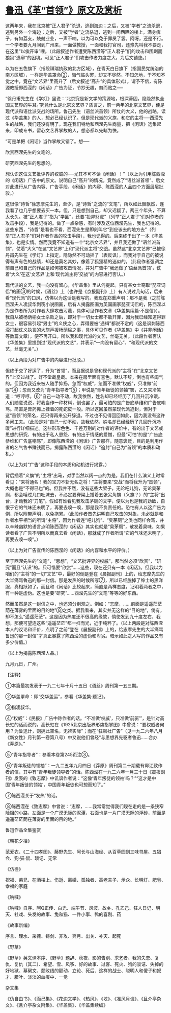 # [鲁迅《革“首领”》原文及赏析](https://www.vrrw.net/wx/7782.html)

这两年来，我在北京被“正人君子”杀退，逃到海边；之后，又被“学者”之流杀退，逃到另外一个海边；之后，又被“学者”之流杀退，逃到一间西晒的楼上，满身痱子，有如荔支，兢兢业业，一声不响，以为可以免于罪戾了罢。阿呀，还是不行。一个学者要九月间到广州来，一面做教授，一面和我打官司，还豫先叫我不要走，在这里“以俟开审”哩。（此段叙述作者遭受陈西滢等“正人君子”们的攻击和围剿而狼狈“逃窜”的困境。可见“正人君子”们攻击作者力度之大，为后文铺垫。）



以为在五色旗下（指段祺瑞执政的北方区域），在青天白日旗下（指国民党统治的南方区域），一样是华盖罩命②，晦气临头罢，却又不尽然。不知怎地，于不知不觉之中，竟在“文艺界”里高升了（后文叙述“高升”的具体形式）。谓予不信，有陈源教授即西滢的《闲话》广告为证，节抄无趣，剪而贴之──

“徐丹甫先生在《学灯》里说：‘北京究是新文学的策源地，根深蒂固，隐隐然执全国文艺界的牛耳。’究竟什么是北京文艺界？质言之，前一两年的北京文艺界，便是现代派和语丝派交战的场所。鲁迅先生（语丝派首领）所仗的大义，他的战略，读过《华盖集》的人，想必已经认识了。但是现代派的义旗，和它的主将──西滢先生的战略，我们还没有明了。现在我们特地和西滢先生商量，把《闲话》选集起来，印成专书，留心文艺界掌故的人，想必都以先睹为快。

“可是单把《闲话》当作掌故又错了。想──

欣赏西滢先生的文笔的，

研究西滢先生的思想的，

想认识这位文艺批评界的权威的──尤其不可不读《闲话》！”（以上为引用陈西滢的《闲话》广告中的原文。说明自己“高升”的情况，竟然成了“语丝派首领”、后文对此进行从广告内容、广告手段、《闲话》的内容、陈西滢的人品四个方面层层批驳。）

这很像“诗哲”徐志摩先生的，至少，是“诗哲”之流的“文笔”，所以如此飘飘然，连我看了也几乎想要去买一本。但，只是想到自己，却又迟疑了。两三个年头，不算太长久。被“正人君子”指为“学匪”，还要“投畀豺虎”（列举“正人君子”们对作者的攻击手段），我是记得的。做了一点杂感，有时涉及这位西滢先生，我也记得的。这些东西，“诗哲”是看也不看，西滢先生是即刻叫它“到应该去的地方去”（列举“正人君子”们对作者作品的攻击手段），我也记得的。后来终于出了一本《华盖集》，也是实情。然而我竟不知道有一个“北京文艺界”，并且我还做了“语丝派首领”，仗着“大义”在这“文艺界”上和“现代派主将”交战。虽然这“北京文艺界”已被徐丹甫先生在《学灯》上指定，隐隐然不可动摇了（表反讽），而我对于自己的被说得有声有色的战绩，却还是莫名其妙，像着了狐狸精的迷似的。（此段作者强调之前自己和自己的作品是如何被攻击情况，并对广告中“我还做了‘语丝派首领’，仗着‘大义’在这‘文艺界’上和‘现代派主将’交战”的内容进行否认。）

现代派的文艺，我一向没有留心，《华盖集》里从何提起。只有某女士窃取“琵亚词侣”的画③的时候，《语丝》上（也许是《京报副刊》上）有人说过几句话，后来看“现代派”的口风，仿佛以为这话是我写的。我现在郑重声明：那不是我（之前陈西滢夫人凌叔华剽窃小说图画，后有人揭露图画为英国画家琵亚词侣的，陈西滢以为是作者所为对作者大肆攻击污蔑，具体可见作者文章《华盖集续篇·不是信》）。我自从被杨荫榆女士杀败之后，即对于一切女士都不敢开罪，因为我已经知道得罪女士，很容易引起“男士”的义侠之心，弄得要被“通缉”都说不定的（这是讽刺陈西滢打起仗义执言的大旗声援杨荫榆之事，具体可见作者《华盖集》中《并非闲话》等数篇文章），便不再开口。所以我和现代派的文艺，丝毫无关。（此段作者否认《华盖集》里提到过“现代派的文艺”，并表示“一向没有留心”、“和现代派的文艺，丝毫无关”。）

（以上两段为对广告中的内容进行批驳。）

但终于交了好运了，升为“首领”，而且据说是曾和现代派的“主将”在“北京文艺界”上交过战了。好不堂哉皇哉。本来在房里面有喜色，默认不辞，倒也有些阔气的。但因为我近来被人随手抑扬，忽而“权威”，忽而不准做“权威”，只准做“前驱”④；忽而又改为“青年指导者”⑤；甲说是“青年叛徒的领袖”罢，乙又来冷笑道：“哼哼哼。⑥”自己一动不动，故我依然，姓名却已经经历了几回升沉冷暖。人们随意说说，将我当作一种材料，倒也罢了，最可怕的是广告底恭维和广告底嘲骂。简直是膏药摊上挂着的死蛇皮一般。所以这回虽然蒙现代派追封，但对于这“首领”的荣名，还只得再来公开辞退。不过也不见得回回如此，因为我没有这许多闲工夫。（此段是对“自己一动不动，故我依然，姓名却已经经历了几回升沉冷暖”进行详细描述。这些形形色色、千差万别的对作者的评价中，有的出于文艺或思想的研究、有的出于私人恩怨、有的出于情感的爱憎，但最“可怕”的是“广告底恭维和广告底嘲骂”，即像陈西滢的《闲话》广告那样，随意褒贬，目的是利用作者的名气售书赚钱而已。揭露陈西滢的《闲话》“追封”自己为“首领”的本质和动机。）

（以上为对“广告”这种手段的本质和动机进行揭露。）

背后插着“义旗”的“主将”出马，对手当然以阔一点的为是。我们在什么演义上时常看见：“来将通名！我的宝刀不斩无名之将！”主将要来“交战”而将我升为“首领”，大概也是“不得已也”的。但我并不然，没有这些大架子，无论吧儿狗，无论臭茅厕，都会唾过几口吐沫去，不必定要脊梁上插着五张尖角旗（义旗？）的“主将”出台，才动我的“刀笔”。假如有谁看见我攻击茅厕的文字，便以为也是我的劲敌，自恨于它的气味还未明了，再要去嗅一嗅，那是我不负责任的。恐怕有人以这广告为例，所以附带声明，以免拖累。（此段作者首先讲明自己攻击的对象，未必就是和作者水平相当的所谓“主将”，因为作者连“吧儿狗”、“臭茅厕”之类也同样会骂，并以辛辣幽默的语言点明陈西滢的《闲话》其实也就是“臭茅厕”，散发着臭味，如果读者看了广告不明所以而真去看《闲话》，那就成了作者所谓“它的气味还未明了，再要去嗅一嗅”。）

（以上为对广告宣传的陈西滢的《闲话》的内容和水平的评价。）

至于西滢先生的“文笔”，“思想”，“文艺批评界的权威”，那当然必须“欣赏”，“研究”而且“认识”的。只可惜要“欣赏”……这些，现在还只有一本《闲话》。但我以为咱们的“主将”的一切“文艺”中，最好的倒是登在《晨报副刊》上的，给志摩先生的大半痛骂鲁迅的那一封信。那是发热的时候所写⑦，所以已经脱掉了绅士的黑洋服，真相跃如了。而且和《闲话》比较起来，简直是两样态度，证明着两者之中，有一种是虚伪。这也是要“研究”……西滢先生的“文笔”等等的好东西。

然而虽然是这一封信之中，也还须分别观之。例如：“志摩，……前面是遥遥茫茫荫在薄雾的里面的目的地”⑧之类。据我看来，其实并无这样的“目的地”，倘有，却不怎么“遥遥茫茫”。这是因为热度还不很高的缘故，倘使发到九十度左右，我想，那便可望连这些“遥遥茫茫”都一扫而光，近于纯粹了。（以上两段是对陈西滢本人的议论和评价，点明了之前“登在《晨报副刊》上的，给志摩先生的大半痛骂鲁迅的那一封信”才真正暴露了陈西滢的虚伪和卑劣。暗示如此之人写的作品又有多少价值。）

（以上为揭露陈西滢人品。）

九月九日，广州。





【注释】

①本篇最初发表于一九二七年十月十五日《语丝》周刊第一五三期。

②华盖罩命：即“交华盖运”，参看《华盖集·题记》。

③指凌叔华。

④“权威”：《民报》广告中称作者的话。“不准做‘权威’，只准做‘前驱’”，是针对高长虹的话而说的。高长虹在《1925北京出版界形势指掌图》中曾说：“要权威者何用？为鲁迅计，则拥此空名，无裨实际”；而在“狂飙社广告”（见一九二六年八月《新女性》月刊第一卷第八号）中又说他们曾经“与思想界先驱者鲁迅……合办《莽原》。”

⑤“青年指导者”：参看本卷第245页注③。

⑥“青年叛徒的领袖”：一九二五年九月四日《莽原》周刊第二十期载有霉江致作者的信，其中有“青年叛徒领导者”的话。陈西滢在一九二六年一月三十日《晨报副刊》发表的《致志摩》中讥讽作者说：“这像‘青年叛徒的领袖’吗？”“这才是中国‘青年叛徒的领袖’，中国青年叛徒也可想而知了。”

⑦陈西滢关于“发热”的话。

⑧陈西滢在《致志摩》中曾说：“志摩，……我常常觉得我们现在走的是一条狭窄险阻的小路，左面是一个广漠无际的泥潭，右面也是一片广漠无际的浮砂，前面是遥遥茫茫荫在薄雾的里面的目的地。”

鲁迅作品全集鉴赏

《朝花夕拾》

范爱农、《二十四孝图》、藤野先生、阿长与山海经、从百草园到三味书屋、五猖会、狗·猫·鼠、琐记、无常

《仿徨》

祝福、弟兄、在酒楼上、伤逝、离婚、孤独者、高老夫子、示众、长明灯、肥皂、幸福的家庭

《呐喊》

《呐喊》自序、阿Q正传、白光、端午节、风波、故乡、孔乙己、狂人日记、明天、社戏、头发的故事、兔和猫、一件小事、鸭的喜剧、药

《故事新编》

序言、理水、采薇、铸剑、非攻、奔月、出关、补天、起死

《野草》

《野草》英文译本序、《野草》题辞、秋夜、影的告别、求乞者、我的失恋、复仇、复仇〔其二〕、希望、雪、风筝、好的故事、过客、死火、狗的驳诘、失掉的好地狱、墓碣文、颓败线的颤动、立论、死后、这样的战士、聪明人和傻子和奴才、腊叶、淡淡的血痕中、一觉

杂文集

《伪自由书》、《而己集》、《花边文学》、《热风》、《坟》、《准风月谈》、《且介亭杂文》、《且介亭杂文附集》、《华盖集》、《华盖集续编》

